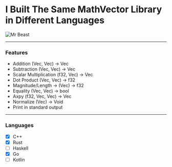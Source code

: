 # I Built The Same MathVector Library in Different Languages

![Mr Beast](https://i1.sndcdn.com/artworks-D8GvdBXEnU9yc13p-ZuCODw-t500x500.jpg)

---

### Features

- Addition (Vec, Vec) -> Vec 
- Subtraction (Vec, Vec) -> Vec
- Scalar Multiplication (f32, Vec) -> Vec
- Dot Product (Vec, Vec) -> f32
- Magnitude/Length -> (Vec) -> f32
- Equality (Vec, Vec) -> bool
- Axpy (f32, Vec, Vec) -> Vec
- Normalize (Vec) -> Void
- Print in standard output

---

### Languages
- [x] C++
- [x] Rust
- [ ] Haskell
- [x] Go
- [ ] Kotlin